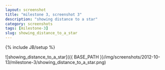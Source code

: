 ```yaml
---
layout: screenshot
title: "milestone 3, screenshot 3"
description: "showing distance to a star"
category: screenshots
tags: [milestone-3]
slug: showing_distance_to_a_star
---
```

{% include JB/setup %}
        
![showing_distance_to_a_star]({{ BASE_PATH }}/img/screenshots/2012-10-13/milestone-3/showing_distance_to_a_star.png)

